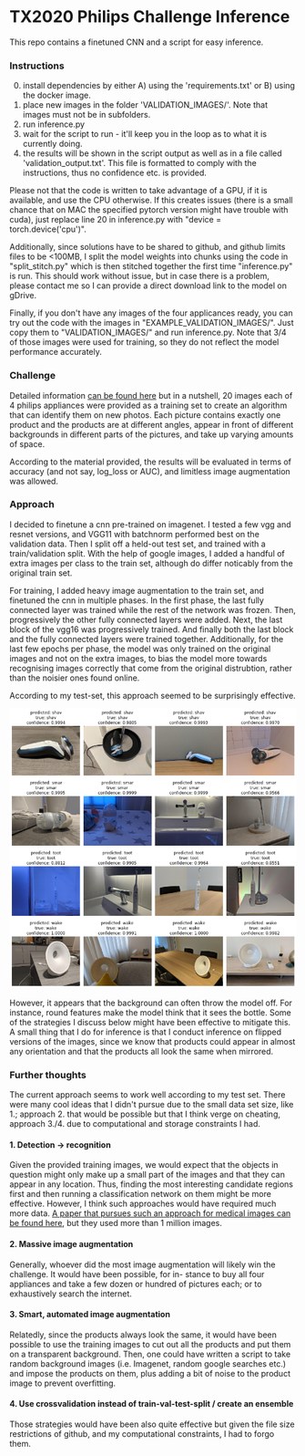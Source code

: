 # TX2020 Philips Challenge Inference
This repo contains a finetuned CNN and a script for easy inference.

### Instructions
0. install dependencies by either A) using the 'requirements.txt' or B) using the docker image.
1. place new images in the folder 'VALIDATION_IMAGES/'. Note that images must not be in subfolders.
2. run inference.py
3. wait for the script to run - it'll keep you in the loop as to what it is currently doing.
4. the results will be shown in the script output as well as in a file called 'validation_output.txt'. 
This file is formatted to comply with the instructions, thus no confidence etc. is provided.

Please not that the code is written to take advantage of a GPU, if it is available, and use the CPU otherwise. 
If this creates issues (there is a small chance that on MAC the specified pytorch version might have trouble with cuda),
just replace line 20 in inference.py with "device = torch.device('cpu')".

Additionally, since solutions have to be shared to github, and github limits files to be <100MB, I split the model weights
into chunks using the code in "split_stitch.py" which is then stitched together the first time "inference.py" is run. 
This should work without issue, but in case there is a problem, please contact me so I can provide a direct download link
to the model on gDrive.

Finally, if you don't have any images of the four applicances ready, you can try out the code with the images 
in "EXAMPLE_VALIDATION_IMAGES/". Just copy them to "VALIDATION_IMAGES/" and run inference.py. Note that 3/4 of those images
were used for training, so they do not reflect the model performance accurately.

### Challenge
Detailed information [can be found here](https://brainporteindhoven.com/int/techxperience/challenges/philips/) but in 
a nutshell, 20 images each of 4 philips appliances were provided as a training set to create an algorithm that can 
identify them on new photos. Each picture contains exactly one product and the products are at different angles, 
appear in front of different backgrounds in different parts of the pictures, and take up varying amounts of space.

According to the material provided, the results will be evaluated in terms of accuracy (and not say, log_loss or AUC),
and limitless image augmentation was allowed.

### Approach
I decided to finetune a cnn pre-trained on imagenet. I tested a few vgg and resnet versions, and VGG11 with batchnorm 
performed best on the validation data. Then I split off a held-out test set, and trained with a train/validation split. With the help of google images, I added a handful of extra images per class to the train set, although do differ noticably from the original train set.

For training, I added heavy image augmentation to the train set, and finetuned the cnn in multiple phases.
In the first phase, the last fully connected layer was trained while the rest of the network was frozen. 
Then, progressively  the other fully connected layers were added. Next, the last block of the vgg16 was progressively trained.
And finally both the last block and the fully connected layers were trained together. Additionally, for the last few epochs per phase,
the model was only trained on the original images and not on the extra images, to bias the model more towards recognising images correctly
that come from the original distrubtion, rather than the noisier ones found online.

According to my test-set, this approach seemed to be surprisingly effective. 
<p float="left">
  <img src="Model performance test set.png" width="750" />
</p>
However, it appears that the background can often throw the model off. For instance, round features make the model 
think that it sees the bottle. Some of the strategies I discuss below might have been effective to mitigate this. A small thing that I do for inference is that I conduct inference on flipped versions of the images, since we know that products could appear in almost any orientation and that the products all look the same when mirrored.

### Further thoughts
The current approach seems to work well according to my test set. There were many cool ideas that I didn't pursue 
due to the small data set size, like 1.; approach 2. that would be possible but that I think verge on cheating,
approach 3./4. due to computational and storage constraints I had.
#### 1. Detection -> recognition
Given the provided training images, we would expect that the objects in question might only make up a small part of the 
images and that they can appear in any location. Thus, finding the most interesting candidate regions first and then
running a classification network on them might be more effective. However, I think such approaches would have required
much more data. [A paper that pursues such an approach for medical images can be found here](https://arxiv.org/abs/2002.07613), 
but they used more than 1 million images. 
#### 2. Massive image augmentation
Generally, whoever did the most image augmentation will likely win the challenge. It would have been possible, for in-
stance to buy all four appliances and take a few dozen or hundred of pictures each; or to exhaustively search the internet.
#### 3. Smart, automated image augmentation
Relatedly, since the products always look the same, it would have been possible to use the training 
images to cut out all the products and put them on a transparent background. Then, one could have written a script to 
take random background images (i.e. Imagenet, random google searches etc.) and impose the products on them, plus adding
a bit of noise to the product image to prevent overfitting.
#### 4. Use crossvalidation instead of train-val-test-split /  create an ensemble
Those strategies would have been also quite effective but given the file size restrictions of github, and my computational constraints,
I had to forgo them.
